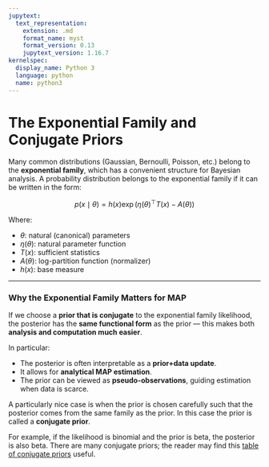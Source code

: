 ```yaml
---
jupytext:
  text_representation:
    extension: .md
    format_name: myst
    format_version: 0.13
    jupytext_version: 1.16.7
kernelspec:
  display_name: Python 3
  language: python
  name: python3
---
```

# The Exponential Family and Conjugate Priors

Many common distributions (Gaussian, Bernoulli, Poisson, etc.) belong to the **exponential family**, which has a convenient structure for Bayesian analysis. 
A probability distribution belongs to the exponential family if it can be written in the form:

$$
p(x \mid \theta) = h(x) \exp\left( \eta(\theta)^\top T(x) - A(\theta) \right)
$$

Where:

* $\theta$: natural (canonical) parameters
* $\eta(\theta)$: natural parameter function
* $T(x)$: sufficient statistics
* $A(\theta)$: log-partition function (normalizer)
* $h(x)$: base measure

---

### Why the Exponential Family Matters for MAP

If we choose a **prior that is conjugate** to the exponential family likelihood, the posterior has the **same functional form** as the prior — this makes both **analysis and computation much easier**.

In particular:

* The posterior is often interpretable as a **prior+data update**.
* It allows for **analytical MAP estimation**.
* The prior can be viewed as **pseudo-observations**, guiding estimation when data is scarce.

A particularly nice case is when the prior is chosen carefully such that
the posterior comes from the same family as the prior. 
In this case the prior is called a **conjugate prior**. 

For example, if the likelihood is
binomial and the prior is beta, the posterior is also beta. There are
many conjugate priors; the reader may find this [table of conjugate
priors](https://en.wikipedia.org/wiki/Conjugate_prior#Table_of_conjugate_distributions)
useful.

